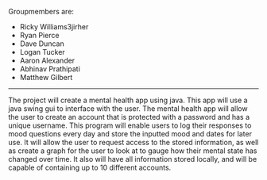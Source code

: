 Groupmembers are:
- Ricky Williams3jirher
- Ryan Pierce
- Dave Duncan
- Logan Tucker
- Aaron Alexander
- Abhinav Prathipati
-  Matthew Gilbert



--------------------------------------------------------------------------
 
  
  The project will create a mental health app using java. This app will use a java swing gui to interface with
the user. The mental health app will allow the user to create an account that is protected with a
password and has a unique username. This program will enable users to log their responses to mood
questions every day and store the inputted mood and dates for later use. It will allow the user to
request access to the stored information, as well as create a graph for the user to look at to gauge how
their mental state has changed over time. It also will have all information stored locally, and will be
capable of containing up to 10 different accounts.

